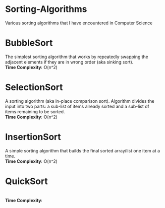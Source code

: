 # Sorting-Algorithms
Various sorting algorithms that I have encountered in Computer Science

# BubbleSort
The simplest sorting algorithm that works by repeatedly swapping the adjacent elements if they are in wrong order (aka sinking sort).
<br>
<b>Time Complexity:</b> O(n^2)

# SelectionSort
A sorting algorithm (aka in-place comparison sort). Algorithm divides the input into two parts: a sub-list of items already sorted and a sub-list of items remaining to be sorted.
<br>
<b>Time Complexity:</b> O(n^2)

# InsertionSort
A simple sorting algorithm that builds the final sorted array/list one item at a time. 
<br>
<b>Time Complexity:</b> O(n^2)

# QuickSort
<br>
<b>Time Complexity:</b> 
